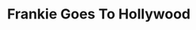 ---
title: "Frankie Goes To Hollywood"
summary: "English group, formed in Liverpool, UK in 1980; comprised William , , , and . Following an appearance on Channel 4 TV show \"The Tube\" performing \"Relax\", the group were signed up by and 's new record label. With the benefit of Horn's production skills and Morley's off-the-wall marketing ideas, \"Relax\" came out in October 1983 and slowly but surely took off. It was already a top ten hit when, in January 1984, BBC Radio 1 DJ Mike Read suddenly realised what the song was actually *about*, leading to a total BBC ban on the disc. From this moment on, Frankie Goes To Hollywood became not just a pop group but a phenomenon. The record went to number one in the UK, and was a smash hit across Europe and even in the USA. \"Frankie Says\" T-shirts became the fashion statement of the year, and anticipation was at such a fever pitch that every subsequent FGTH release that year - two singles and a double-LP - went straight in at number one in their home country, an unprecedented achievement and a triumph for ZTT. Now established as huge stars in the UK and Europe , Frankie spent much of 1985 on tour before starting work on their second album, the -produced \"Liverpool\". Trailed by the popular single \"Rage Hard\", the album came out in October 1986 but failed to reach the sale levels of \"Welcome To The Pleasuredome\". It was the beginning of the end for Frankie Goes To Hollywood - six months later, Johnson announced he was leaving the band for a solo contract with MCA. In the subsequent high-profile legal battle, ZTT lost their claim of contract-breaking against Johnson, a ruling which effectively brought the curtain down on the label's golden age. Rutherford quit too, leaving a diminished group who subsequently disbanded without releasing anything. The original line-up reunited to play one song, \"Welcome To The Pleasure Dome\", during the National Lottery's Big Eurovision Welcome concert on 7th May 2023."
image: "frankie-goes-to-hollywood.jpg"
apple_music_artist_url: "https://music.apple.com/gb/artist/frankie-goes-to-hollywood/100404"
wikipedia_url: "https://en.wikipedia.org/wiki/Frankie_Goes_to_Hollywood"
---